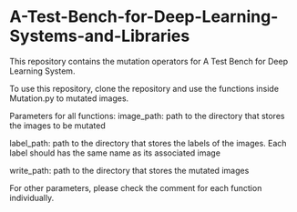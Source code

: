# A-Test-Bench-for-Deep-Learning-Systems-and-Libraries
This repository contains the mutation operators for A Test Bench for Deep Learning System.

To use this repository, clone the repository and use the functions inside Mutation.py to mutated images.

Parameters for all functions:
image_path: path to the directory that stores the images to be mutated

label_path: path to the directory that stores the labels of the images. 
            Each label should has the same name as its associated image
            
write_path: path to the directory that stores the mutated images

For other parameters, please check the comment for each function individually.
